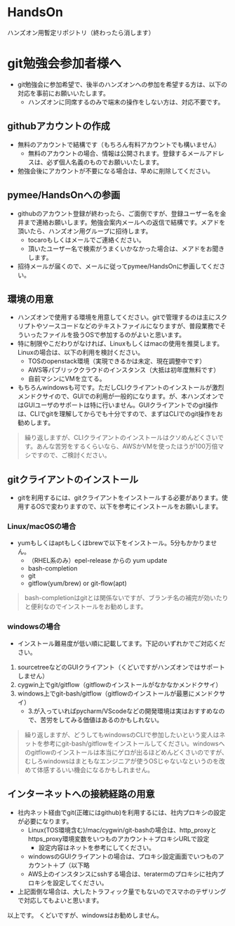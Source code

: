 # HandsOn
ハンズオン用暫定リポジトリ（終わったら消します）

# git勉強会参加者様へ
- git勉強会に参加希望で、後半のハンズオンへの参加を希望する方は、以下の対応を事前にお願いいたします。
    - ハンズオンに同席するのみで端末の操作をしない方は、対応不要です。

## githubアカウントの作成
- 無料のアカウントで結構です（もちろん有料アカウントでも構いません）
    - 無料のアカウントの場合、情報は公開されます。登録するメールアドレスは、必ず個人名義のものでお願いいたします。
- 勉強会後にアカウントが不要になる場合は、早めに削除してください。

## pymee/HandsOnへの参画
- githubのアカウント登録が終わったら、ご面倒ですが、登録ユーザー名を金井まで連絡お願いします。勉強会案内メールへの返信で結構です。メアドを頂いたら、ハンズオン用グループに招待します。
    - tocaroもしくはメールでご連絡ください。
    - 頂いたユーザー名で検索がうまくいかなかった場合は、メアドをお聞きします。
- 招待メールが届くので、メールに従ってpymee/HandsOnに参画してください。

## 環境の用意
- ハンズオンで使用する環境を用意してください。gitで管理するのは主にスクリプトやソースコードなどのテキストファイルになりますが、普段業務でそういったファイルを扱うOSで参加するのがよいと思います。
- 特に制限やこだわりがなければ、Linuxもしくはmacの使用を推奨します。Linuxの場合は、以下の利用を検討ください。
    - TOSのopenstack環境（実現できるかは未定、現在調整中です）
    - AWS等パブリッククラウドのインスタンス（大抵は初年度無料です）
    - 自前マシンにVMを立てる。
- もちろんwindowsも可です。ただしCLIクライアントのインストールが激烈メンドクサイので、GUIでの利用が一般的になります。が、本ハンズオンではGUIユーザのサポートは特に行いません。GUIクライアントでのgit操作は、CLIでgitを理解してからでも十分ですので、まずはCLIでのgit操作をお勧めします。
> 繰り返しますが、CLIクライアントのインストールはクソめんどくさいです。あんな苦労をするくらいなら、AWSかVMを使ったほうが100万倍マシですので、ご検討ください。

## gitクライアントのインストール
- gitを利用するには、gitクライアントをインストールする必要があります。使用するOSで変わりますので、以下を参考にインストールをお願いします。

### Linux/macOSの場合
- yumもしくはaptもしくはbrewで以下をインストール。5分もかかりません。
    - （RHEL系のみ）epel-release からの yum update
    - bash-completion
    - git
    - gitflow(yum/brew) or git-flow(apt)
> bash-completionはgitとは関係ないですが、ブランチ名の補完が効いたりと便利なのでインストールをお勧めします。

### windowsの場合
- インストール難易度が低い順に記載してます。下記のいずれかでご対応ください。


1. sourcetreeなどのGUIクライアント（くどいですがハンズオンではサポートしません）
2. cygwin上でgit/gitflow（gitflowのインストールがなかなかメンドクサイ）
3. windows上でgit-bash/gitflow（gitflowのインストールが最悪にメンドクサイ）
    - 3.が入っていればpycharm/VScodeなどの開発環境は実はおすすめなので、苦労をしてみる価値はあるのかもしれない。

> 繰り返しますが、どうしてもwindowsのCLIで参加したいという変人はネットを参考にgit-bash/gitflowをインストールしてください。windowsへのgitflowのインストールは本当にゲロが出るほどめんどくさいのですが、むしろwindowsはまともなエンジニアが使うOSじゃないなというのを改めて体感するいい機会になるかもしれません。

## インターネットへの接続経路の用意
- 社内ネット経由でgit(正確にはgithub)を利用するには、社内プロキシの設定が必要になります。
    - Linux(TOS環境含む)/mac/cygwin/git-bashの場合は、http_proxyとhttps_proxy環境変数をいつものアカウント＋プロキシURLで設定
        - 設定内容はネットを参考にしてください。
    - windowsのGUIクライアントの場合は、プロキシ設定画面でいつものアカウント＋プ（以下略
    - AWS上のインスタンスにsshする場合は、teratermのプロキシに社内プロキシを設定してください。
- 上記面倒な場合は、大したトラフィック量でもないのでスマホのテザリングで対応してもよいと思います。


以上です。
くどいですが、windowsはお勧めしません。
